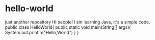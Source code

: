 # hello-world
just another repository
Hi people!
I am learning Java, it's a simple code.
public class HelloWorld{
     public static void main(String[] args){
     System.out.println("Hello,World")
     }
}     
